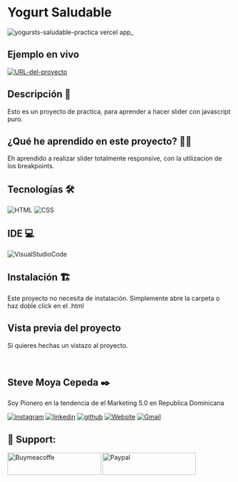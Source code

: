 # Yogurt Saludable

![yogursts-saludable-practica vercel app_](https://github.com/SteveMoya/Yogursts-Saludable/assets/114698709/0c1e6ca9-f8f8-44d9-8dc6-3d37e823920a)


## Ejemplo en vivo

[![URL-del-proyecto](https://img.shields.io/badge/Vercel-000000?style=for-the-badge&logo=vercel&logoColor=white)](https://yogursts-saludable-practica.vercel.app/)

## Descripción 📑

Esto es un proyecto de practica, para aprender a hacer slider con javascript puro.

## ¿Qué he aprendido en este proyecto? 🙇🏻 

Eh aprendido a realizar slider totalmente responsive, con la utilizacion de los breakpoints.

## Tecnologías 🛠
<!-- Iconos sacados de: https://github.com/hendrasob/badges/blob/master/README.md y https://github.com/alexandresanlim/Badges4-README.md-Profile -->
![HTML](https://img.shields.io/badge/HTML5-E34F26?style=for-the-badge&logo=html5&logoColor=white)
![CSS](https://img.shields.io/badge/CSS3-1572B6?style=for-the-badge&logo=css3&logoColor=white)

## IDE 💻

![VisualStudioCode](https://img.shields.io/badge/VSCode-0078D4?style=for-the-badge&logo=visual%20studio%20code&logoColor=white)

## Instalación 🏗️
Este proyecto no necesita de instalación. Simplemente abre la carpeta o haz doble click en el .html
<br>

## Vista previa del proyecto
Si quieres hechas un vistazo al proyecto.
<br>



<br>


## Steve Moya Cepeda ✒️

Soy Pionero en la tendencia de el Marketing 5.0 en Republica Dominicana 

[![instagram](https://img.shields.io/static/v1?label=&message=instagram&color=5B51D8&logo=instagram&logoColor=white&style=for-the-badge)](https://www.instagram.com/steve_moya_cepeda/)
[![linkedin](https://img.shields.io/static/v1?label=&message=linkedin&color=0e76a8&logo=linkedin&logoColor=white&style=for-the-badge)](https://www.linkedin.com/in/steve-moya-cepeda-549469227/)
[![github](https://img.shields.io/static/v1?label=&message=github&color=171515&logo=github&logoColor=white&style=for-the-badge)](https://github.com/SteveMoya)
[![Website](https://img.shields.io/badge/Portafolio-000000?style=for-the-badge&logo=About.me&logoColor=white)](https://stevemoya.000webhostapp.com/)
[![Gmail](https://img.shields.io/badge/Gmail-D14836?style=for-the-badge&logo=gmail&logoColor=white)](Stevenmc2015@hotmail.com)

<h2 align="left">🎁 Support:</h2>

<p><a href="https://www.buymeacoffee.com/stevemoya"> <img align="left" src="https://cdn.buymeacoffee.com/buttons/v2/default-yellow.png" height="50" width="210" alt="Buymeacoffe" />
  </a>
</p> 
<p>
  <a href="https://paypal.me/Stevemoyacepeda?country.x=DO&locale.x=es_XC"> <img align="left" src="https://img.shields.io/badge/PayPal-00457C?style=for-the-badge&logo=paypal&logoColor=white" height="50" width="210" alt="Paypal" />
  </a>
</p> 
<br>
